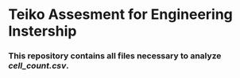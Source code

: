 # Teiko Assesment for Engineering Instership

### This repository contains all files necessary to analyze _cell\_count.csv_.

